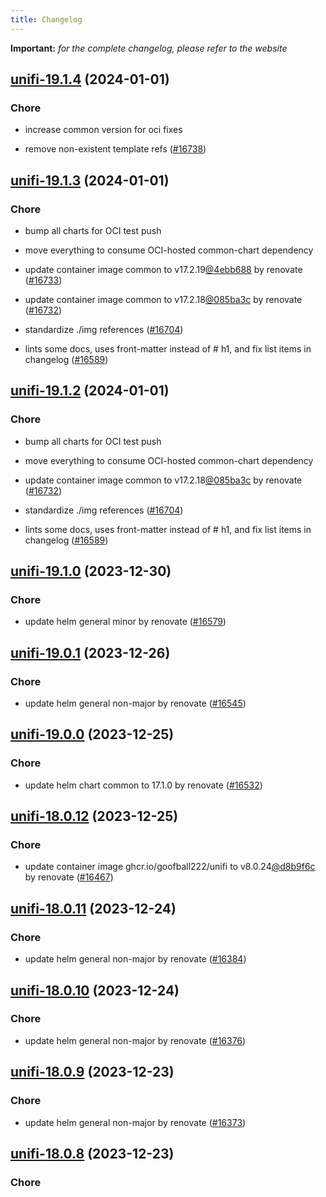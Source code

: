 ```yaml
---
title: Changelog
---
```


**Important:**
*for the complete changelog, please refer to the website*



## [unifi-19.1.4](https://github.com/truecharts/charts/compare/unifi-19.1.3...unifi-19.1.4) (2024-01-01)

### Chore



- increase common version for oci fixes

- remove non-existent template refs ([#16738](https://github.com/truecharts/charts/issues/16738))


## [unifi-19.1.3](https://github.com/truecharts/charts/compare/unifi-19.1.0...unifi-19.1.3) (2024-01-01)

### Chore



- bump all charts for OCI test push

- move everything to consume OCI-hosted common-chart dependency

- update container image common to v17.2.19[@4ebb688](https://github.com/4ebb688) by renovate ([#16733](https://github.com/truecharts/charts/issues/16733))

- update container image common to v17.2.18[@085ba3c](https://github.com/085ba3c) by renovate ([#16732](https://github.com/truecharts/charts/issues/16732))

- standardize ./img references ([#16704](https://github.com/truecharts/charts/issues/16704))

- lints some docs, uses front-matter instead of # h1, and fix list items in changelog ([#16589](https://github.com/truecharts/charts/issues/16589))


## [unifi-19.1.2](https://github.com/truecharts/charts/compare/unifi-19.1.0...unifi-19.1.2) (2024-01-01)

### Chore



- bump all charts for OCI test push

- move everything to consume OCI-hosted common-chart dependency

- update container image common to v17.2.18[@085ba3c](https://github.com/085ba3c) by renovate ([#16732](https://github.com/truecharts/charts/issues/16732))

- standardize ./img references ([#16704](https://github.com/truecharts/charts/issues/16704))

- lints some docs, uses front-matter instead of # h1, and fix list items in changelog ([#16589](https://github.com/truecharts/charts/issues/16589))
## [unifi-19.1.0](https://github.com/truecharts/charts/compare/unifi-19.0.1...unifi-19.1.0) (2023-12-30)

### Chore

- update helm general minor by renovate ([#16579](https://github.com/truecharts/charts/issues/16579))

## [unifi-19.0.1](https://github.com/truecharts/charts/compare/unifi-19.0.0...unifi-19.0.1) (2023-12-26)

### Chore

- update helm general non-major by renovate ([#16545](https://github.com/truecharts/charts/issues/16545))

## [unifi-19.0.0](https://github.com/truecharts/charts/compare/unifi-18.0.12...unifi-19.0.0) (2023-12-25)

### Chore

- update helm chart common to 17.1.0 by renovate ([#16532](https://github.com/truecharts/charts/issues/16532))

## [unifi-18.0.12](https://github.com/truecharts/charts/compare/unifi-18.0.11...unifi-18.0.12) (2023-12-25)

### Chore

- update container image ghcr.io/goofball222/unifi to v8.0.24[@d8b9f6c](https://github.com/d8b9f6c) by renovate ([#16467](https://github.com/truecharts/charts/issues/16467))

## [unifi-18.0.11](https://github.com/truecharts/charts/compare/unifi-18.0.10...unifi-18.0.11) (2023-12-24)

### Chore

- update helm general non-major by renovate ([#16384](https://github.com/truecharts/charts/issues/16384))

## [unifi-18.0.10](https://github.com/truecharts/charts/compare/unifi-18.0.9...unifi-18.0.10) (2023-12-24)

### Chore

- update helm general non-major by renovate ([#16376](https://github.com/truecharts/charts/issues/16376))

## [unifi-18.0.9](https://github.com/truecharts/charts/compare/unifi-18.0.8...unifi-18.0.9) (2023-12-23)

### Chore

- update helm general non-major by renovate ([#16373](https://github.com/truecharts/charts/issues/16373))

## [unifi-18.0.8](https://github.com/truecharts/charts/compare/unifi-18.0.7...unifi-18.0.8) (2023-12-23)

### Chore
